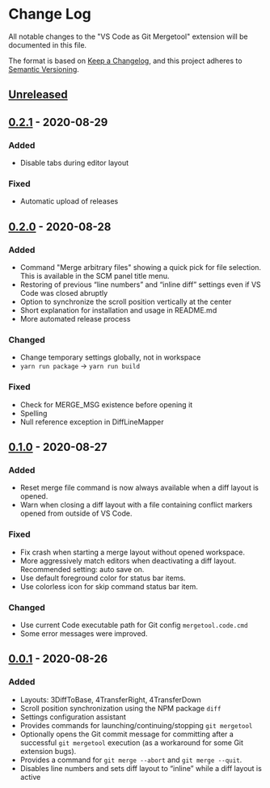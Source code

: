 # Change Log

All notable changes to the "VS Code as Git Mergetool"
extension will be documented in this file.

The format is based on
[Keep a Changelog](https://keepachangelog.com/en/1.0.0/),
and this project adheres to
[Semantic Versioning](https://semver.org/spec/v2.0.0.html).

## [Unreleased]

## [0.2.1] - 2020-08-29
### Added
- Disable tabs during editor layout

### Fixed
- Automatic upload of releases

## [0.2.0] - 2020-08-28
### Added
- Command "Merge arbitrary files" showing a quick pick for file selection.
  This is available in the SCM panel title menu.
- Restoring of previous “line numbers” and “inline diff” settings
  even if VS Code was closed abruptly
- Option to synchronize the scroll position vertically at the center
- Short explanation for installation and usage in README.md
- More automated release process

### Changed
- Change temporary settings globally, not in workspace
- `yarn run package` → `yarn run build`

### Fixed
- Check for MERGE_MSG existence before opening it
- Spelling
- Null reference exception in DiffLineMapper

## [0.1.0] - 2020-08-27
### Added
- Reset merge file command is now always available
  when a diff layout is opened.
- Warn when closing a diff layout with a file containing conflict markers
  opened from outside of VS Code.

### Fixed
- Fix crash when starting a merge layout without opened workspace.
- More aggressively match editors when deactivating a diff layout.
  Recommended setting: auto save on.
- Use default foreground color for status bar items.
- Use colorless icon for skip command status bar item.

### Changed
- Use current Code executable path for Git config `mergetool.code.cmd`
- Some error messages were improved.

## [0.0.1] - 2020-08-26
### Added
- Layouts: 3DiffToBase, 4TransferRight, 4TransferDown
- Scroll position synchronization using the NPM package `diff`
- Settings configuration assistant
- Provides commands for launching/continuing/stopping `git mergetool`
- Optionally opens the Git commit message for committing
  after a successful `git mergetool` execution
  (as a workaround for some Git extension bugs).
- Provides a command for `git merge --abort` and `git merge --quit`.
- Disables line numbers and sets diff layout to “inline”
  while a diff layout is active

[Unreleased]: https://github.com/zawys/vscode-as-git-mergetool/compare/v0.2.1...HEAD
[0.2.1]: https://github.com/zawys/vscode-as-git-mergetool/releases/tag/v0.2.1
[0.2.0]: https://github.com/zawys/vscode-as-git-mergetool/releases/tag/v0.2.0
[0.1.0]: https://github.com/zawys/vscode-as-git-mergetool/releases/tag/v0.1.0
[0.0.1]: https://github.com/zawys/vscode-as-git-mergetool/releases/tag/v0.0.1
